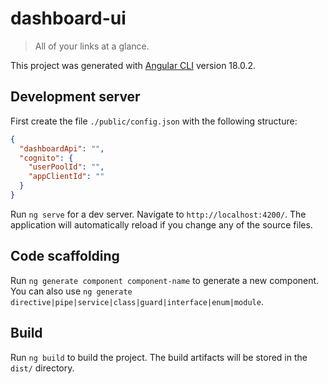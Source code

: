 # dashboard-ui

> All of your links at a glance.

This project was generated with [Angular CLI](https://github.com/angular/angular-cli) version 18.0.2.

## Development server

First create the file `./public/config.json` with the following structure:

```json
{
  "dashboardApi": "",
  "cognito": {
    "userPoolId": "",
    "appClientId": ""
  }
}
```

Run `ng serve` for a dev server. Navigate to `http://localhost:4200/`. The application will automatically reload if you change any of the source files.

## Code scaffolding

Run `ng generate component component-name` to generate a new component. You can also use `ng generate directive|pipe|service|class|guard|interface|enum|module`.

## Build

Run `ng build` to build the project. The build artifacts will be stored in the `dist/` directory.
